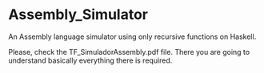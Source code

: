 # Assembly_Simulator
An Assembly language simulator using only recursive functions on Haskell.

Please, check the TF_SimuladorAssembly.pdf file. There you are going to understand basically everything there is required.
